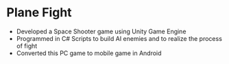 # Plane Fight
<ul>
<li>Developed a Space Shooter game using Unity Game Engine</li>
<li>Programmed in C# Scripts to build AI enemies and to realize the process of fight</li>
<li>Converted this PC game to mobile game in Android</li>
</ul>